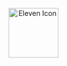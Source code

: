 <p align="center">
  <a href="https://eleven.js.org" target="_blank">
    <img width="100" src="https://raw.githubusercontent.com/elevenvac/elevenvac/master/011nobgLebensraum.png" alt="Eleven Icon">
  </a>
</p>
